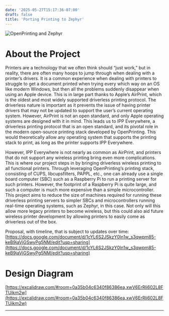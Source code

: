 ```yaml
---
date: '2025-05-27T15:17:36-07:00'
draft: false
title: 'Porting Printing to Zephyr'
---
```


![OpenPrinting and Zephyr](/images/openprintingzephyr.png#center)

# About the Project

Printers are a technology that we often think should “just work,” but in reality, there are often many hoops to jump through when dealing with a printer’s drivers. It is a common experience when dealing with printers to struggle to get a document printed when trying every which way on an OS like modern Windows, but then all the problems suddenly disappear when using an Apple device. This is in large part thanks to Apple’s AirPrint, which is the oldest and most widely supported driverless printing protocol. The driverless nature is important as it prevents the issue of having printer drivers that may not be updated to support the user’s current operating system. However, AirPrint is not an open standard, and only Apple operating systems are designed with it in mind. This leads us to IPP Everywhere, a driverless printing protocol that is an open standard, and its pivotal role in the modern open-source printing stack developed by OpenPrinting. This would theoretically allow any operating system that supports the printing stack to print, as long as the printer supports IPP Everywhere.

However, IPP Everywhere is not nearly as common as AirPrint, and printers that do not support any wireless printing bring even more complications. This is where our project steps in by bringing driverless wireless printing to all functional printers. Through leveraging OpenPrinting’s printing stack, consisting of CUPS, libcupsfilters, PAPPL, etc., one can already use a single board computer (SBC) such as a Raspberry Pi to run a printing server for such printers. However, the footprint of a Raspberry Pi is quite large, and such a computer is much more expensive than a simple microcontroller. This project aims to reduce the size of machines required for running these driverless printing servers to simpler SBCs and microcontrollers running real-time operating systems, such as Zephyr, in this case. Not only will this allow more legacy printers to become wireless, but this could also aid future wireless printer development by allowing printers to easily come as driverless out of the box.

Proposal, with timeline, that is subject to updates over time: [https://docs.google.com/document/d/1cYL6S2JSkzY0ln1w_s3qwpm85-keB9jaVjGSwyPg5NM/edit?usp=sharing](https://docs.google.com/document/d/1cYL6S2JSkzY0ln1w_s3qwpm85-keB9jaVjGSwyPg5NM/edit?usp=sharing)

# Design Diagram

[https://excalidraw.com/#room=0a35b04c6340f86386ea,xwV6ErRli602L8FTUikm2w](https://excalidraw.com/#room=0a35b04c6340f86386ea,xwV6ErRli602L8FTUikm2w)

---